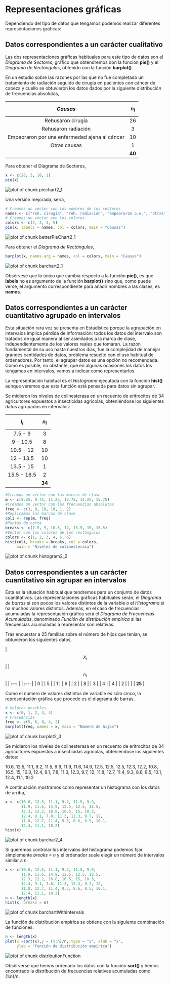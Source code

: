 
# Representaciones gráficas

Dependiendo del tipo de datos que tengamos podemos realizar diferentes representaciones gráficas:

## Datos correspondientes a un carácter cualitativo

Las dos representaciones gráficas habituales para este tipo de datos son el _Diagrama de Sectores_, gráfico que obtendremos don la función __pie()__ y el _Diagrama de Rectángulos_, obtenido con la función __barplot()__.


<!--sec data-title="Ejemplo 2.1" data-id="ej2_1" ces-->

En un estudio sobre las razones por las que no fue completado un tratamiento de radiación seguido de cirugía en pacientes con cáncer de cabeza y cuello se obtuvieron los datos dados por la siguiente distribución de frecuencias absolutas,

| _Causas_  | $$n_{i}$$ |
| :--: |  :--: |
| Rehusaron cirugía  | 26 |
| Rehusaron radiación  | 3 |
| Empeoraron por una enfermedad ajena al cáncer |  10 |
| Otras causas | 1 |
|  |  __40__ |

Para obtener el Diagrama de Sectores,


```r
x <- c(26, 3, 10, 1)
pie(x)
```

![plot of chunk piechart2_1](figure/piechart2_1-1.png)

Una versión mejorada, sería,

 

```r
# Creamos un vector con los nombres de los sectores
names <- c("reh. cirugía", "reh. radiación", "empeoraron o.e.", "otras")
# Creamos un vector con los colores
colors <- c(2, 3, 4, 5)
pie(x, labels = names, col = colors, main = "Causas")
```

![plot of chunk betterPieChart2_1](figure/betterPieChart2_1-1.png)

Para obtener el _Diagrama de Rectángulos_,

```r
barplot(x, names.arg = names, col = colors, main = "Causas")
```

![plot of chunk barchart2_1](figure/barchart2_1-1.png)

Obsérvese que lo único que cambia respecto a la función __pie()__, es que __labels__ no es argumento de la función __barplot()__ sino que, como puede verse, el argumento correspondiente para añadir nombres a las clases, es __names__.
<!--endsec-->


## Datos correspondientes a un carácter cuantitativo agrupado en intervalos

Esta situación rara vez se presenta en Estadística porque la agrupación en intervalos implica pérdida de información: todos los datos del intervalo son tratados de igual manera al ser asimilados a la marca de clase, independientemente de los valores reales que tomaran. La razón fundamental de su uso hasta nuestros días, fue la complejidad de manejar grandes cantidades de datos, problema resuelto con el uso habitual de ordenadores. Por tanto, el agrupar datos es una opción no recomendada. Como es posible, no obstante, que en algunas ocasiones los datos los tengamos en intervalos, vamos a indicar como representarlos.

La representación habitual es el _Histograma_ ejecutada con la función __hist()__ aunque veremos que esta función está pensada para datos sin agrupar.



<!--sec data-title="Ejemplo 2.2" data-id="ej2_2" ces-->


Se midieron los niveles de colinesterasa en un recuento de eritrocitos de 34 agricultores expuestos a insecticidas agrícolas, obteniéndose los siguientes datos agrupados en intervalos:


| $$I_{i}$$ |  $$n_{i}$$ |
| :--:  | :--: |
| 7.5 - 9  | 3 |
| 9 - 10.5  | 8 |
| 10.5 - 12  | 10 |
| 12 - 13.5  | 10 |
| 13.5 - 15  | 1 |
| 15.5 - 16.5 | 2 |
|     | __34__ |


```r
#Creamos un vector con las marcas de clase
m <- c(8.25, 9.75, 11.25, 12.75, 14.25, 15.75)
#Creamos un vector con las frecuencias absolutas
freq <- c(3, 8, 10, 10, 1, 2)
#Replicamos las marcas de clase
coli <- rep(m, freq)
#Puntos de corte
breaks <- c(7.5, 9, 10.5, 12, 13.5, 15, 16.5)
#Vector con los colores de los rectángulos
colors <- c(1, 2, 3, 4, 5, 6)
hist(coli, breaks = breaks, col = colors,
     main = "Niveles de colinesterasa")
```

![plot of chunk histogram2_2](figure/histogram2_2-1.png)

<!--endsec-->



## Datos correspondientes a un carácter cuantitativo sin agrupar en intervalos

Ésta es la situación habitual que tendremos para un conjunto de datos cuantitativos. Las representaciones gráficas habituales serán, el _Diagrama de barras_ si son pocos los valores distintos de la variable o el _Histograma_ si ha muchos valores distintos. Además, en el caso de frecuencias acumuladas la representación gráfica será el _Diagrama de Frecuencias Acumuladas_, denominado _Función de distribución empírica_ si las frecuencias acumuladas a representar son relativas.

<!--sec data-title="Ejemplo 2.3" data-id="ej2_3" ces-->


Tras encuestar a 25 familias sobre el número de hijos que tenían, se obtuvieron los siguientes datos,

| $$X_{i}$$ | | $$n_{i}$$ |
| :--: | | :--: |
| 0 | | 5 |
| 1 | | 6 |
| 2 | | 8 |
| 3 | | 4 |
| 4 | | 2 |
|    | | __25__ |

Como el número de valores distintos de variable es sólo cinco, la representación gráfica que procede es el diagrama de barras.


```r
# Valores posibles
x <- c(0, 1, 2, 3, 4)
# Frecuencias 
freq <- c(5, 6, 8, 4, 2)
barplot(freq, names = x, main = "Número de hijos")
```

![plot of chunk barplot2_3](figure/barplot2_3-1.png)

<!--endsec-->


<!--sec data-title="Ejemplo 2.4" data-id="ej2_4" ces-->



Se midieron los niveles de colinesterasa en un recuento de eritrocitos de 34 agricultores expuestos a insecticidas agrícolas, obteniéndose los siguientes datos:

10.6, 12.5, 11.1, 9.2, 11.5, 9.9, 11.9, 11.6, 14.9, 12.5, 12.5, 12.5, 12.3, 12.2, 10.8, 16.5, 15, 10.3, 12.4, 9.1, 7.8, 11.3, 12.3, 9.7, 12, 11.8, 12.7, 11.4, 9.3, 8.6, 8.5, 10.1, 12.4, 11.1, 10.2

A continuación mostramos como representar un histograma con los datos de arriba,


```r
x <- c(10.6, 12.5, 11.1, 9.2, 11.5, 9.9, 
       11.9, 11.6, 14.9, 12.5, 12.5, 12.5,
       12.3, 12.2, 10.8, 16.5, 15, 10.3, 
       12.4, 9.1, 7.8, 11.3, 12.3, 9.7, 12,
       11.8, 12.7, 11.4, 9.3, 8.6, 8.5, 10.1,
       12.4, 11.1, 10.2)
hist(x)
```

![plot of chunk barchar2_4](figure/barchar2_4-1.png)

Si queremos controlar los intervalos del histograma podemos fijar simplemente _breaks = n_ y el ordenador suele elegir un número de intervalos similar a _n_.


```r
x <- c(10.6, 12.5, 11.1, 9.2, 11.5, 9.9, 
       11.9, 11.6, 14.9, 12.5, 12.5, 12.5,
       12.3, 12.2, 10.8, 16.5, 15, 10.3, 
       12.4, 9.1, 7.8, 11.3, 12.3, 9.7, 12,
       11.8, 12.7, 11.4, 9.3, 8.6, 8.5, 10.1,
       12.4, 11.1, 10.2)
n <- length(x)
hist(x, breaks = n)
```

![plot of chunk barchartWithIntervals](figure/barchartWithIntervals-1.png)

La función de distribución empírica se obtiene con la siguiente combinación de funciones:


```r
n <- length(x)
plot(x =sort(x),y = (1:n)/n, type = "s", xlab = "x",
     ylab = "Función de distribución empírica")
```

![plot of chunk distributionFunction](figure/distributionFunction-1.png)

Obsérverse que hemos ordenado los datos con la función __sort()__ y hemos encontrado la distribución de frecuencias relativas acumuladas como (1:n)/n. 

<!--endsec-->

